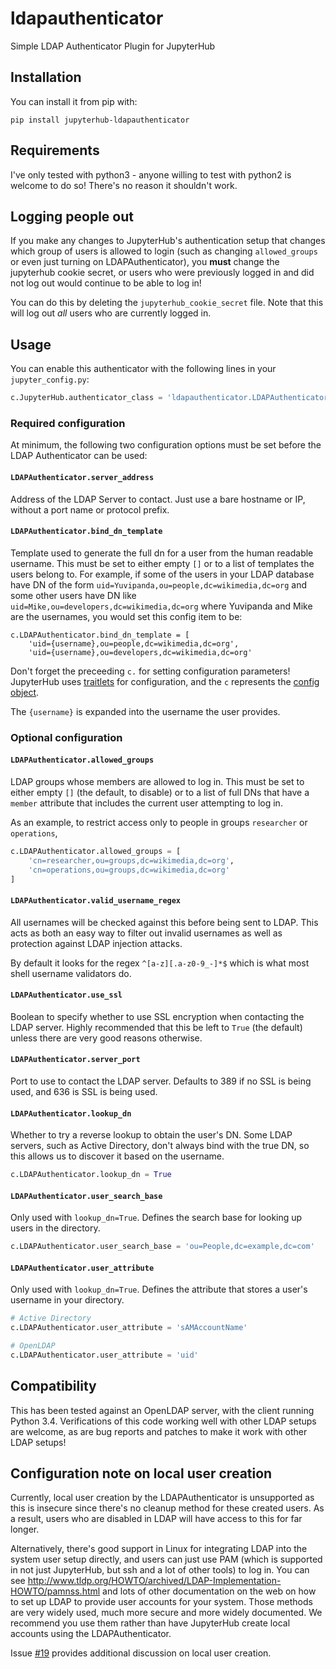 # ldapauthenticator

Simple LDAP Authenticator Plugin for JupyterHub

## Installation ##

You can install it from pip with:

```
pip install jupyterhub-ldapauthenticator
```

## Requirements ##

I've only tested with python3 - anyone willing to test with python2
is welcome to do so! There's no reason it shouldn't work.

## Logging people out ##

If you make any changes to JupyterHub's authentication setup that changes
which group of users is allowed to login (such as changing `allowed_groups`
or even just turning on LDAPAuthenticator), you **must** change the
jupyterhub cookie secret, or users who were previously logged in and did
not log out would continue to be able to log in!

You can do this by deleting the `jupyterhub_cookie_secret` file. Note
that this will log out *all* users who are currently logged in.

## Usage ##

You can enable this authenticator with the following lines in your
`jupyter_config.py`:

```python
c.JupyterHub.authenticator_class = 'ldapauthenticator.LDAPAuthenticator'
```

### Required configuration ###

At minimum, the following two configuration options must be set before
the LDAP Authenticator can be used:

#### `LDAPAuthenticator.server_address` ####

Address of the LDAP Server to contact. Just use a bare hostname or IP,
without a port name or protocol prefix.

#### `LDAPAuthenticator.bind_dn_template` ####

Template used to generate the full dn for a user from the human readable
username. This must be set to either empty `[]` or to a list of templates the
users belong to. For example, if some of the users in your LDAP database have DN
of the form `uid=Yuvipanda,ou=people,dc=wikimedia,dc=org` and some other users
have DN like `uid=Mike,ou=developers,dc=wikimedia,dc=org` where Yuvipanda and
Mike are the usernames, you would set this config item to be:

```
c.LDAPAuthenticator.bind_dn_template = [
    'uid={username},ou=people,dc=wikimedia,dc=org',
    'uid={username},ou=developers,dc=wikimedia,dc=org'
```

Don't forget the preceeding `c.` for setting configuration parameters! JupyterHub
uses [traitlets](https://traitlets.readthedocs.io) for configuration, and the
`c` represents the [config object](https://traitlets.readthedocs.io/en/stable/config.html).

The `{username}` is expanded into the username the user provides.

### Optional configuration ###

#### `LDAPAuthenticator.allowed_groups` ####

LDAP groups whose members are allowed to log in. This must be
set to either empty `[]` (the default, to disable) or to a list of
full DNs that have a `member` attribute that includes the current
user attempting to log in.

As an example, to restrict access only to people in groups
`researcher` or `operations`,

```python
c.LDAPAuthenticator.allowed_groups = [
    'cn=researcher,ou=groups,dc=wikimedia,dc=org',
    'cn=operations,ou=groups,dc=wikimedia,dc=org'
]
```

#### `LDAPAuthenticator.valid_username_regex` ####

All usernames will be checked against this before being sent
to LDAP. This acts as both an easy way to filter out invalid
usernames as well as protection against LDAP injection attacks.

By default it looks for the regex `^[a-z][.a-z0-9_-]*$` which
is what most shell username validators do.

#### `LDAPAuthenticator.use_ssl` ####

Boolean to specify whether to use SSL encryption when contacting
the LDAP server. Highly recommended that this be left to `True`
(the default) unless there are very good reasons otherwise.

#### `LDAPAuthenticator.server_port` ####

Port to use to contact the LDAP server. Defaults to 389 if no SSL
is being used, and 636 is SSL is being used.

#### `LDAPAuthenticator.lookup_dn` ####

Whether to try a reverse lookup to obtain the user's DN.  Some LDAP servers,
such as Active Directory, don't always bind with the true DN, so this allows
us to discover it based on the username.

```python
c.LDAPAuthenticator.lookup_dn = True
```

#### `LDAPAuthenticator.user_search_base` ####

Only used with `lookup_dn=True`.  Defines the search base for looking up users
in the directory.

```python
c.LDAPAuthenticator.user_search_base = 'ou=People,dc=example,dc=com'
```

#### `LDAPAuthenticator.user_attribute` ####

Only used with `lookup_dn=True`.  Defines the attribute that stores a user's
username in your directory.

```python
# Active Directory
c.LDAPAuthenticator.user_attribute = 'sAMAccountName'

# OpenLDAP
c.LDAPAuthenticator.user_attribute = 'uid'
```

## Compatibility ##

This has been tested against an OpenLDAP server, with the client
running Python 3.4. Verifications of this code working well with
other LDAP setups are welcome, as are bug reports and patches to make
it work with other LDAP setups!

## Configuration note on local user creation

Currently, local user creation by the LDAPAuthenticator is unsupported as
this is insecure since there's no cleanup method for these created users. As a
result, users who are disabled in LDAP will have access to this for far longer.

Alternatively, there's good support in Linux for integrating LDAP into the
system user setup directly, and users can just use PAM (which is supported in
not just JupyterHub, but ssh and a lot of other tools) to log in. You can see
http://www.tldp.org/HOWTO/archived/LDAP-Implementation-HOWTO/pamnss.html and
lots of other documentation on the web on how to set up LDAP to provide user
accounts for your system. Those methods are very widely used, much more secure
and more widely documented. We recommend you use them rather than have
JupyterHub create local accounts using the LDAPAuthenticator.

Issue [#19](https://github.com/jupyterhub/ldapauthenticator/issues/19) provides
additional discussion on local user creation.
